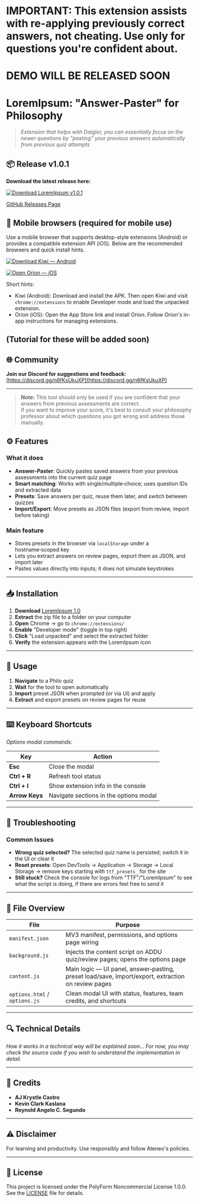 # IMPORTANT: This extension assists with re-applying previously correct answers, not cheating. Use only for questions you're confident about.

# DEMO WILL BE RELEASED SOON

# LoremIpsum: "Answer‑Paster" for Philosophy

> *Extension that helps with Daigler, you can essentially focus on the newer questions by "pasting" your previous answers automatically from previous quiz attempts*

## 📦 Release v1.0.1

**Download the latest release here:** 

[![Download LoremIpsum v1.0.1](https://img.shields.io/badge/Download%20ZIP-LoremIpsum1.0.1.zip-blue?style=for-the-badge&logo=google-chrome)](https://github.com/itsnold/LoremIpsum/releases/download/release/LoremIpsum1.0.1.zip)

[GitHub Releases Page](https://github.com/itsnold/LoremIpsum/releases/tag/release)

## 📱 Mobile browsers (required for mobile use)

Use a mobile browser that supports desktop-style extensions (Android) or provides a compatible extension API (iOS). Below are the recommended browsers and quick install hints.

[![Download Kiwi — Android](https://img.shields.io/badge/%F0%9F%93%A5%20Download%20Kiwi%20%E2%80%94%20Android-0ea5e9?style=for-the-badge&logo=android&logoColor=white)](https://github.com/kiwibrowser/src/releases/download/1019022375/Kiwi-1019022375-x64-playstore.apk)

[![Open Orion — iOS](https://img.shields.io/badge/%F0%9F%8D%8E%20Open%20Orion%20%E2%80%94%20iOS-0f172a?style=for-the-badge&logo=apple&logoColor=white)](https://apps.apple.com/us/app/orion-browser-by-kagi/id1484498200)

Short hints:
- Kiwi (Android): Download and install the APK. Then open Kiwi and visit <code>chrome://extensions</code> to enable Developer mode and load the unpacked extension.
- Orion (iOS): Open the App Store link and install Orion. Follow Orion's in-app instructions for managing extensions.
## (Tutorial for these will be added soon)
## 🌐 Community
**Join our Discord for suggestions and feedback:** [https://discord.gg/n6fKsUkuXP](https://discord.gg/n6fKsUkuXP)

---

> **Note:** This tool should only be used if you are confident that your answers from previous assessments are correct.  
> If you want to improve your score, it's best to consult your philosophy professor about which questions you got wrong and address those manually.


## ⚙️ Features

### What it does
- **Answer‑Paster**: Quickly pastes saved answers from your previous assessments into the current quiz page
- **Smart matching**: Works with single/multiple‑choice; uses question IDs and extracted data
- **Presets**: Save answers per quiz, reuse them later, and switch between quizzes
- **Import/Export**: Move presets as JSON files (export from review, import before taking)

### Main feature
- Stores presets in the browser via `localStorage` under a hostname‑scoped key
- Lets you extract answers on review pages, export them as JSON, and import later
- Pastes values directly into inputs; it does not simulate keystrokes

---

## 📥 Installation

1. **Download** [LoremIpsum 1.0](https://github.com/itsnold/LoremIpsum/releases/tag/main)
2. **Extract** the zip file to a folder on your computer
3. **Open** Chrome → go to `chrome://extensions/`
4. **Enable** "Developer mode" (toggle in top right)
5. **Click** "Load unpacked" and select the extracted folder
6. **Verify** the extension appears with the LoremIpsum icon


---

## 🔨 Usage

1. **Navigate** to a Philo quiz
2. **Wait** for the tool to open automatically
3. **Import** preset JSON when prompted (or via UI) and apply
4. **Extract** and export presets on review pages for reuse

---

## ⌨️ Keyboard Shortcuts
*Options modal commands:*

| Key | Action |
|-----|--------|
| **Esc** | Close the modal |
| **Ctrl + R** | Refresh tool status |
| **Ctrl + I** | Show extension info in the console |
| **Arrow Keys** | Navigate sections in the options modal |

---

## 🔧 Troubleshooting

### Common Issues
- **Wrong quiz selected?** The selected quiz name is persisted; switch it in the UI or clear it
- **Reset presets**: Open DevTools → Application → Storage → Local Storage → remove keys starting with `ttf_presets_` for the site
- **Still stuck?** Check the console for logs from "TTF"/"LoremIpsum" to see what the script is doing, if there are errors feel free to send it

---

## 📁 File Overview

| File | Purpose |
|------|---------|
| `manifest.json` | MV3 manifest, permissions, and options page wiring |
| `background.js` | Injects the content script on ADDU quiz/review pages; opens the options page |
| `content.js` | Main logic — UI panel, answer‑pasting, preset load/save, import/export, extraction on review pages |
| `options.html` / `options.js` | Clean modal UI with status, features, team credits, and shortcuts |

---

## 🔍 Technical Details
*How it works in a technical way will be explained soon... For now, you may check the source code if you wish to understand the implementation in detail.*

---

## 👥 Credits
- **AJ Krystle Castro**
- **Kevin Clark Kaslana**
- **Reynold Angelo C. Segundo**

---

## ⚠️ Disclaimer
For learning and productivity. Use responsibly and follow Ateneo's policies.

---

## 📝 License
This project is licensed under the PolyForm Noncommercial License 1.0.0. See the [LICENSE](./LICENSE) file for details.
